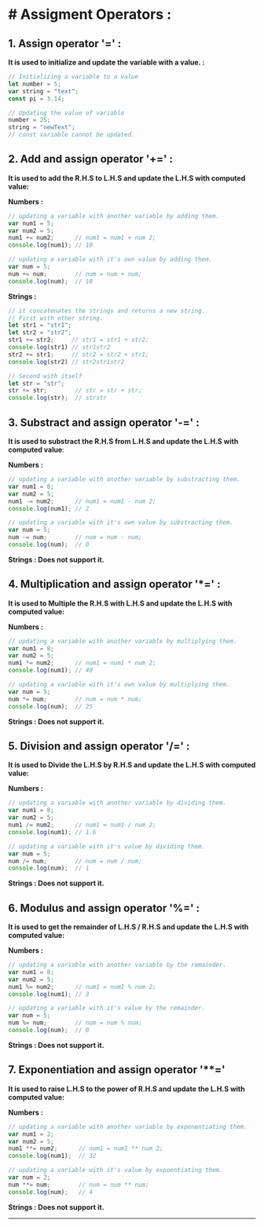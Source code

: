 # # Assigment Operators : 

## 1. Assign operator '=' :
**It is used to initialize and update the variable with a value. :**
```js
// Initializing a variable to a value 
let number = 5;
var string = "text";
const pi = 3.14;

// Updating the value of variable 
number = 25;
string = "newText";
// const variable cannot be updated.
````

## 2. Add and assign operator '+=' :
**It is used to add the R.H.S to L.H.S and update the L.H.S with computed value:**

**Numbers :**
```js
// updating a variable with another variable by adding them.
var num1 = 5;
var num2 = 5;
num1 += num2;      // num1 = num1 + num 2;
console.log(num1); // 10

// updating a variable with it's own value by adding them.
var num = 5;
num += num;        // num = num + num;     
console.log(num);  // 10
```

**Strings :**
```js
// it concatenates the strings and returns a new string.
// First with other string.
let str1 = "str1";
let str2 = "str2";
str1 += str2;     // str1 = str1 + str2;
console.log(str1) // str1str2
str2 += str1;     // str2 = str2 + str1;
console.log(str2) // str2str1str2

// Second with itself
let str = "str";
str += str;        // str = str + str;
console.log(str);  // strstr
```

## 3. Substract and assign operator '-=' :
**It is used to substract the R.H.S from L.H.S and update the L.H.S with computed value**:

**Numbers :**
```js
// updating a variable with another variable by substracting them.
var num1 = 8;
var num2 = 5;
num1 -= num2;      // num1 = num1 - num 2;
console.log(num1); // 2

// updating a variable with it's own value by substracting them.
var num = 5;
num -= num;        // num = num - num;     
console.log(num);  // 0
```

**Strings : Does not support it.**


## 4. Multiplication and assign operator '*=' :
**It is used to Multiple the R.H.S with L.H.S and update the L.H.S with computed value:**

**Numbers :**
```js
// updating a variable with another variable by multiplying them.
var num1 = 8;
var num2 = 5;
num1 *= num2;      // num1 = num1 * num 2;
console.log(num1); // 40

// updating a variable with it's own value by multiplying them.
var num = 5;
num *= num;        // num = num * num;     
console.log(num);  // 25
```

**Strings : Does not support it.**


## 5. Division and assign operator '/=' :
**It is used to Divide the L.H.S by R.H.S and update the L.H.S with computed value:**

**Numbers :**
```js
// updating a variable with another variable by dividing them.
var num1 = 8;
var num2 = 5;
num1 /= num2;      // num1 = num1 / num 2;
console.log(num1); // 1.6

// updating a variable with it's value by dividing them.
var num = 5;
num /= num;        // num = num / num;     
console.log(num);  // 1
```

**Strings : Does not support it.**

## 6. Modulus and assign operator '%=' :
**It is used to get the remainder of L.H.S / R.H.S and update the L.H.S with computed value:**

**Numbers :**
```js
// updating a variable with another variable by the remainder.
var num1 = 8;
var num2 = 5;
num1 %= num2;      // num1 = num1 % num 2;
console.log(num1); // 3

// updating a variable with it's value by the remainder.
var num = 5;
num %= num;        // num = num % num;     
console.log(num);  // 0
```

**Strings : Does not support it.**

## 7. Exponentiation and assign operator '**=' 
**It is used to raise L.H.S to the power of R.H.S and update the L.H.S with computed value:**

**Numbers :**
```js
// updating a variable with another variable by exponentiating them.
var num1 = 2;
var num2 = 5;
num1 **= num2;      // num1 = num1 ** num 2;
console.log(num1);  // 32

// updating a variable with it's value by expoentiating them.
var num = 2;
num **= num;        // num = num ** num;     
console.log(num);   // 4
```

**Strings : Does not support it.**

*************************************************************************